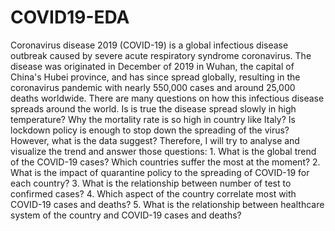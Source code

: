 # COVID19-EDA
Coronavirus disease 2019 (COVID-19) is a global infectious disease outbreak caused by severe acute respiratory syndrome coronavirus. The disease was originated in December of 2019 in Wuhan, the capital of China's Hubei province, and has since spread globally, resulting in the coronavirus pandemic with nearly 550,000 cases and around 25,000 deaths worldwide.  There are many questions on how this infectious disease spreads around the world. Is is true the disease spread slowly in high temperature? Why the mortality rate is so high in country like Italy? Is lockdown policy is enough to stop down the spreading of the virus?  However, what is the data suggest? Therefore, I will try to analyse and visualize the trend and answer those questions:    1. What is the global trend of the COVID-19 cases? Which countries suffer the most at the moment? 2. What is the impact of quarantine policy to the spreading of COVID-19 for each country? 3. What is the relationship between number of test to confirmed cases? 4. Which aspect of the country correlate most with COVID-19 cases and deaths? 5. What is the relationship between healthcare system of the country and COVID-19 cases and deaths?
